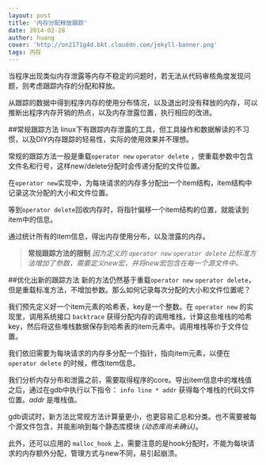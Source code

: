 ```yaml
---
layout: post
title: '内存分配释放跟踪'
date: 2014-02-28
author: huang
cover: 'http://on2171g4d.bkt.clouddn.com/jekyll-banner.png'
tags: 内存
---
```



当程序出现类似内存泄露等内存不稳定的问题时，若无法从代码审核角度发现问题，则考虑跟踪内存的分配和释放。

从跟踪的数据中得到程序内存的使用分布情况，以及退出时没有释放的内存，可以推断出程序内存开销的热点，以及内存泄露位置，执行相应的改进。

##常规跟踪方法
linux下有跟踪内存泄露的工具，但工具操作和数据解读的不习惯，以及DIY内存跟踪的轻易性，实际的使用效果并不理想。

常规的跟踪方法一般是重载`operator new` `operator delete` ，使重载参数中包含文件名和行号，这样new/delete分配时会传递分配的文件位置。

在`operator new`实现中，为每块请求的内存多分配出一个item结构，item结构中记录这次分配的大小和文件位置。

等到`operator delete`回收内存时，将指针偏移一个item结构的位置，就能读到item中的信息。

通过统计所有的item信息，得出内存使用分布，以及泄露的内存。

> **常规跟踪方法的限制**
*因为定义的 `operator new` `operator delete` 比标准方法增加了参数，需要定义new宏，并将new宏包含在每一个源文件中。*

##优化出新的跟踪方法
新的方法仍然基于重载`operator new` `operator delete`，但是重载标准方法，不增加参数。那么如何记录每次分配的大小和文件位置呢？

我们预先定义好一个item元素的哈希表，key是一个整数。在 `operator new` 的实现里，调用系统接口 `backtrace` 获得分配内存的调用堆栈，计算这些堆栈的哈希key，然后将这些堆栈数据保存到哈希表的item元素中。调用堆栈等价于文件位置。

我们依旧需要为每块请求的内存多分配一个指针，指向item元素，以便在`operator delete` 的时候，修改item信息。

我们分析内存分布和泄露之前，需要取得程序的core。导出item信息中的堆栈值之后，通过在gdb中执行以下指令：
`info line * addr`
获得每个堆栈的代码文件位置。*addr* 是堆栈值。

gdb调试时，新方法比常规方法计算量更小，也更容易汇总和分类。也不需要被每个源文件包含，并能影响到每个静态库模块 *(动态库尚未确认)*。

此外，还可以应用的 `malloc_hook` 上，需要注意的是hook分配时，不能为每块请求的内存额外分配，管理方式与new不同，易引起崩溃。
